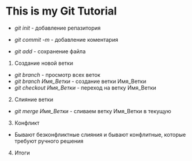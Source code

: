 # This is my Git Tutorial

 * *git init* - добавление репазитория

 * *git commit -m* - добавление коментария 
 * *git add* - сохранение файла

 1. Создание новой ветки
 * *git branch* - просмотр всех веток
 * *git branch Имя_Ветки* - создание ветки Имя_Ветки
 * *git checkout Имя_Ветки* - переход на ветку Имя_Ветки

 2. Слияние ветки
 * *git merge Имя_Ветки* - сливаем ветку Имя_Ветки в текущую

 3. Конфликт
 * Бывают безконфликтные слияния и бывают конфлитные, которые требуют ручного решения
 4. Итоги
